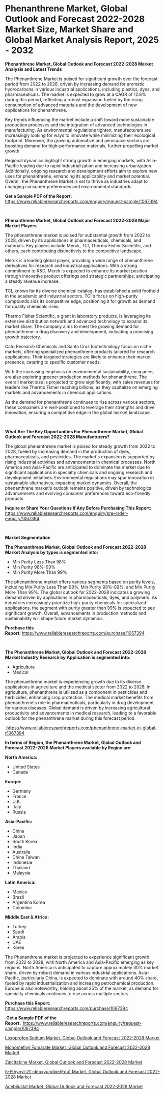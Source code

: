 <p><h1>Phenanthrene Market, Global Outlook and Forecast 2022-2028 Market Size, Market Share and Global Market Analysis Report, 2025 - 2032</h1></p><p><strong>Phenanthrene Market, Global Outlook and Forecast 2022-2028 Market Analysis and Latest Trends</strong></p>
<p><p>The Phenanthrene Market is poised for significant growth over the forecast period from 2022 to 2028, driven by increasing demand for aromatic hydrocarbons in various industrial applications, including plastics, dyes, and pharmaceuticals. The market is expected to grow at a CAGR of 12.8% during this period, reflecting a robust expansion fueled by the rising consumption of advanced materials and the development of new applications for phenanthrene.</p><p>Key trends influencing the market include a shift toward more sustainable production processes and the integration of advanced technologies in manufacturing. As environmental regulations tighten, manufacturers are increasingly looking for ways to innovate while minimizing their ecological footprint. Moreover, the growing automotive and aerospace sectors are boosting demand for high-performance materials, further propelling market growth.</p><p>Regional dynamics highlight strong growth in emerging markets, with Asia-Pacific leading due to rapid industrialization and increasing urbanization. Additionally, ongoing research and development efforts aim to explore new uses for phenanthrene, enhancing its applicability and market potential. Overall, the Phenanthrene Market is set to thrive as industries adapt to changing consumer preferences and environmental standards.</p></p>
<p><strong>Get a Sample PDF of the Report:&nbsp;</strong> <a href="https://www.reliableresearchreports.com/enquiry/request-sample/1067394?utm_campaign=31&utm_medium=2&utm_source=Github&utm_content=ia&utm_term=21032025&utm_id=phenanthrene-market-global-outlook-and-forecast-2022-2028">https://www.reliableresearchreports.com/enquiry/request-sample/1067394</a></p>
<p>&nbsp;</p>
<p><strong>Phenanthrene Market, Global Outlook and Forecast 2022-2028 Major Market Players</strong></p>
<p><p>The phenanthrene market is poised for substantial growth from 2022 to 2028, driven by its applications in pharmaceuticals, chemicals, and materials. Key players include Merck, TCI, Thermo Fisher Scientific, and others, each contributing distinctively to the competitive landscape.</p><p>Merck is a leading global player, providing a wide range of phenanthrene derivatives for research and industrial applications. With a strong commitment to R&D, Merck is expected to enhance its market position through innovative product offerings and strategic partnerships, anticipating a steady revenue increase.</p><p>TCI, known for its diverse chemical catalog, has established a solid foothold in the academic and industrial sectors. TCI's focus on high-purity compounds aids its competitive edge, positioning it for growth as demand for quality chemicals rises.</p><p>Thermo Fisher Scientific, a giant in laboratory products, is leveraging its extensive distribution network and advanced technology to expand its market share. The company aims to meet the growing demand for phenanthrene in drug discovery and development, indicating a promising growth trajectory.</p><p>Cato Research Chemicals and Santa Cruz Biotechnology focus on niche markets, offering specialized phenanthrene products tailored for research applications. Their targeted strategies are likely to enhance their market presence, catering to specific customer needs.</p><p>With the increasing emphasis on environmental sustainability, companies are also exploring greener production methods for phenanthrene. The overall market size is projected to grow significantly, with sales revenues for leaders like Thermo Fisher reaching billions, as they capitalize on emerging markets and advancements in chemical applications.</p><p>As the demand for phenanthrene continues to rise across various sectors, these companies are well-positioned to leverage their strengths and drive innovation, ensuring a competitive edge in the global market landscape.</p></p>
<p>&nbsp;</p>
<p><strong>What Are The Key Opportunities For Phenanthrene Market, Global Outlook and Forecast 2022-2028 Manufacturers?</strong></p>
<p><p>The global phenanthrene market is poised for steady growth from 2022 to 2028, fueled by increasing demand in the production of dyes, pharmaceuticals, and pesticides. The market's expansion is supported by rising industrial activities and advancements in chemical processes. North America and Asia-Pacific are anticipated to dominate the market due to significant applications in specialty chemicals and ongoing research and development initiatives. Environmental regulations may spur innovation in sustainable alternatives, impacting market dynamics. Overall, the phenanthrene market's outlook remains positive, driven by technological advancements and evolving consumer preferences toward eco-friendly products.</p></p>
<p><strong>Inquire or Share Your Questions If Any Before Purchasing This Report:</strong> <a href="https://www.reliableresearchreports.com/enquiry/pre-order-enquiry/1067394?utm_campaign=31&utm_medium=2&utm_source=Github&utm_content=ia&utm_term=21032025&utm_id=phenanthrene-market-global-outlook-and-forecast-2022-2028">https://www.reliableresearchreports.com/enquiry/pre-order-enquiry/1067394</a></p>
<p>&nbsp;</p>
<p><strong>Market Segmentation</strong></p>
<p><strong>The Phenanthrene Market, Global Outlook and Forecast 2022-2028 Market Analysis by types is segmented into:</strong></p>
<p><ul><li>Min Purity Less Than 98%</li><li>Min Purity 98%-99%</li><li>Min Purity More Than 99%</li></ul></p>
<p><p>The phenanthrene market offers various segments based on purity levels, including Min Purity Less Than 98%, Min Purity 98%-99%, and Min Purity More Than 99%. The global outlook for 2022-2028 indicates a growing demand driven by applications in pharmaceuticals, dyes, and polymers. As industries increasingly prioritize high-purity chemicals for specialized applications, the segment with purity greater than 99% is expected to see significant growth. Overall, advancements in production methods and sustainability will shape future market dynamics.</p></p>
<p><strong>Purchase this Report:&nbsp;</strong><a href="https://www.reliableresearchreports.com/purchase/1067394?utm_campaign=31&utm_medium=2&utm_source=Github&utm_content=ia&utm_term=21032025&utm_id=phenanthrene-market-global-outlook-and-forecast-2022-2028">https://www.reliableresearchreports.com/purchase/1067394</a></p>
<p>&nbsp;</p>
<p><strong>The Phenanthrene Market, Global Outlook and Forecast 2022-2028 Market Industry Research by Application is segmented into:</strong></p>
<p><ul><li>Agriculture</li><li>Medical</li></ul></p>
<p><p>The phenanthrene market is experiencing growth due to its diverse applications in agriculture and the medical sector from 2022 to 2028. In agriculture, phenanthrene is utilized as a component in pesticides and herbicides, enhancing crop protection. The medical market benefits from phenanthrene's role in pharmaceuticals, particularly in drug development for various diseases. Global demand is driven by increasing agricultural productivity and advancements in medical research, leading to a favorable outlook for the phenanthrene market during this forecast period.</p></p>
<p><a href="https://www.reliableresearchreports.com/phenanthrene-market-in-global-r1067394?utm_campaign=31&utm_medium=2&utm_source=Github&utm_content=ia&utm_term=21032025&utm_id=phenanthrene-market-global-outlook-and-forecast-2022-2028">&nbsp;https://www.reliableresearchreports.com/phenanthrene-market-in-global-r1067394</a></p>
<p><strong>In terms of Region, the Phenanthrene Market, Global Outlook and Forecast 2022-2028 Market Players available by Region are:</strong></p>
<p>
    <p> <strong> North America: </strong>
        <ul>
            <li>United States</li>
            <li>Canada</li>
        </ul>
        </p> 
    <p> <strong> Europe: </strong>
        <ul>
            <li>Germany</li>
            <li>France</li>
            <li>U.K.</li>
            <li>Italy</li>
            <li>Russia</li>
        </ul>
        </p> 
    <p> <strong> Asia-Pacific: </strong>
        <ul>
            <li>China</li>
            <li>Japan</li>
            <li>South Korea</li>
            <li>India</li>
            <li>Australia</li>
            <li>China Taiwan</li>
            <li>Indonesia</li>
            <li>Thailand</li>
            <li>Malaysia</li>
        </ul>
        </p> 
    <p> <strong> Latin America: </strong>
        <ul>
            <li>Mexico</li>
            <li>Brazil</li>
            <li>Argentina Korea</li>
            <li>Colombia</li>
        </ul>
        </p> 
    <p> <strong> Middle East & Africa: </strong>
        <ul>
            <li>Turkey</li>
            <li>Saudi</li>
            <li>Arabia</li>
            <li>UAE</li>
            <li>Korea</li>
        </ul>
    </p>
    </p>
<p><p>The Phenanthrene market is projected to experience significant growth from 2022 to 2028, with North America and Asia-Pacific emerging as key regions. North America is anticipated to capture approximately 30% market share, driven by robust demand in various industrial applications. Asia-Pacific, particularly China, is expected to dominate with around 40% share, fueled by rapid industrialization and increasing petrochemical production. Europe is also noteworthy, holding about 25% of the market, as demand for specialty chemicals continues to rise across multiple sectors.</p></p>
<p><strong>Purchase this Report: </strong><a href="https://www.reliableresearchreports.com/purchase/1067394?utm_campaign=31&utm_medium=2&utm_source=Github&utm_content=ia&utm_term=21032025&utm_id=phenanthrene-market-global-outlook-and-forecast-2022-2028">https://www.reliableresearchreports.com/purchase/1067394</a></p>
<p>&nbsp;<strong>Get a Sample PDF of the Report:&nbsp;&nbsp;</strong><a href="https://www.reliableresearchreports.com/enquiry/request-sample/1067394?utm_campaign=31&utm_medium=2&utm_source=Github&utm_content=ia&utm_term=21032025&utm_id=phenanthrene-market-global-outlook-and-forecast-2022-2028">https://www.reliableresearchreports.com/enquiry/request-sample/1067394</a></p>
<p><strong></strong></p>
<p><p><a href="https://github.com/kirstejuvet/Market-Research-Report-List-1/blob/main/loxoprofen-sodium-market-global-outlook-and-forecast-2022-2028-market.md?utm_campaign=31&utm_medium=2&utm_source=Github&utm_content=ia&utm_term=21032025&utm_id=phenanthrene-market-global-outlook-and-forecast-2022-2028">Loxoprofen Sodium Market, Global Outlook and Forecast 2022-2028 Market</a></p><p><a href="https://github.com/hamremunazm4/Market-Research-Report-List-1/blob/main/monomethyl-fumarate-market-global-outlook-and-forecast-2022-2028-market.md?utm_campaign=31&utm_medium=2&utm_source=Github&utm_content=ia&utm_term=21032025&utm_id=phenanthrene-market-global-outlook-and-forecast-2022-2028">Monomethyl Fumarate Market, Global Outlook and Forecast 2022-2028 Market</a></p><p><a href="https://github.com/farjonazemi7/Market-Research-Report-List-1/blob/main/zalcitabine-market-global-outlook-and-forecast-2022-2028-market.md?utm_campaign=31&utm_medium=2&utm_source=Github&utm_content=ia&utm_term=21032025&utm_id=phenanthrene-market-global-outlook-and-forecast-2022-2028">Zalcitabine Market, Global Outlook and Forecast 2022-2028 Market</a></p><p><a href="https://github.com/luarbpurwal/Market-Research-Report-List-1/blob/main/5-ethynyl-2-deoxyuridineedu-market-global-outlook-and-forecast-2022-2028-market.md?utm_campaign=31&utm_medium=2&utm_source=Github&utm_content=ia&utm_term=21032025&utm_id=phenanthrene-market-global-outlook-and-forecast-2022-2028">5-Ethynyl-2\'-deoxyuridine(Edu) Market, Global Outlook and Forecast 2022-2028 Market</a></p><p><a href="https://github.com/jhoonatsev/Market-Research-Report-List-1/blob/main/acebilustat-market-global-outlook-and-forecast-2022-2028-market.md?utm_campaign=31&utm_medium=2&utm_source=Github&utm_content=ia&utm_term=21032025&utm_id=phenanthrene-market-global-outlook-and-forecast-2022-2028">Acebilustat Market, Global Outlook and Forecast 2022-2028 Market</a></p></p>